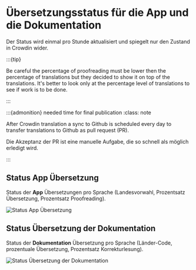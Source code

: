 # Übersetzungsstatus für die App und die Dokumentation

Der Status wird einmal pro Stunde aktualisiert und spiegelt nur den Zustand in Crowdin wider.

:::{tip}

Be careful the percentage of proofreading must be lower then the percentage of translations but they decided to show it on top of the translations. It's better to look only at the percentage level of translations to see if work is to be done.

:::

:::{admonition} needed time for final publication
:class: note

After Crowdin translation a sync to Github is scheduled every day to transfer translations to Github as pull request (PR).

Die Akzeptanz der PR ist eine manuelle Aufgabe, die so schnell als möglich erledigt wird.

:::

## Status App Übersetzung

Status der **App** Übersetzungen pro Sprache (Landesvorwahl, Prozentsatz Übersetzung, Prozentsatz Proofreading).

![Status App Übersetzung](https://badges.awesome-crowdin.com/translation-13588158-309752.png)

## Status Übersetzung der Dokumentation

Status der **Dokumentation** Übersetzung pro Sprache (Länder-Code, prozentuale Übersetzung, Prozentsatz Korrekturlesung).

![Status Übersetzung der Dokumentation](https://badges.awesome-crowdin.com/translation-13588158-310610.png)
